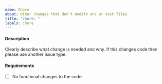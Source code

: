 ```yaml
---
name: Chore
about: Other changes that don't modify src or test files
title: "chore: "
labels: chore
---
```


#### Description

Clearly describe what change is needed and why. If this changes code then please use another issue type.

#### Requirements

- [ ] No functional changes to the code.
